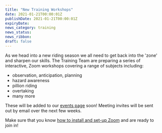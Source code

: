 ```yaml
---
title: "New Training Workshops"
date: 2021-01-21T00:00:01Z
publishDate: 2021-01-21T00:00:01Z
expiryDate: 
news_category: training
news_status: 
news_ribbon: 
draft: false
---
```


As we head into a new riding season we all need to get back into the 'zone' and sharpen our skills. The Training Team are preparing a series of interactive, Zoom workshops covering a range of subjects including:

- observation, anticipation, planning
- hazard awareness
- pillion riding
- overtaking
- many more

These will be added to our [events page](/events/ "Go to the Northumbria Advanced Motorcyclists events listing page") soon! Meeting invites will be sent out by email over the next few weeks.

Make sure that you know [how to install and set-up Zoom](/posts/how-to-join-a-virtual-meeting/ "Read our introduction to Zoom article") and are ready to join in!